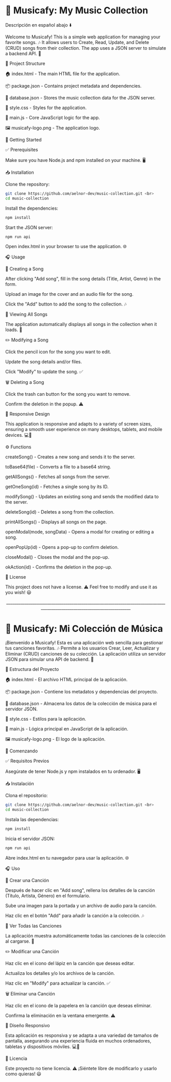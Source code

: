 <h1>🎵 Musicafy: My Music Collection</h1>

Descripción en español abajo ⬇️

Welcome to Musicafy! This is a simple web application for managing your favorite songs. 🎶 It allows users to Create, Read, Update, and Delete (CRUD) songs from their collection. The app uses a JSON server to simulate a backend API. 🚀

📂 Project Structure

🏠 index.html - The main HTML file for the application.

📦 package.json - Contains project metadata and dependencies.

📄 database.json - Stores the music collection data for the JSON server.

🎨 style.css - Styles for the application.

🎼 main.js - Core JavaScript logic for the app.

🖼️ musicafy-logo.png - The application logo.

🚀 Getting Started

✅ Prerequisites

Make sure you have Node.js and npm installed on your machine. 🖥️

📥 Installation

Clone the repository:

```sh
git clone https://github.com/aelnor-dev/music-collection.git <br>
cd music-collection
```

Install the dependencies:

```sh
npm install
```

Start the JSON server:

```sh
npm run api
```

Open index.html in your browser to use the application. 🌐

🎧 Usage

🎤 Creating a Song

After clicking "Add song", fill in the song details (Title, Artist, Genre) in the form.

Upload an image for the cover and an audio file for the song.

Click the "Add" button to add the song to the collection. 🎶

📜 Viewing All Songs

The application automatically displays all songs in the collection when it loads. 🎼

✏️ Modifying a Song

Click the pencil icon for the song you want to edit.

Update the song details and/or files.

Click "Modify" to update the song. ✅

🗑️ Deleting a Song

Click the trash can button for the song you want to remove.

Confirm the deletion in the popup. ⚠️

📱 Responsive Design

This application is responsive and adapts to a variety of screen sizes, ensuring a smooth user experience on many desktops, tablets, and mobile devices. 💻📱

⚙️ Functions

createSong() - Creates a new song and sends it to the server.

toBase64(file) - Converts a file to a base64 string.

getAllSongs() - Fetches all songs from the server.

getOneSong(id) - Fetches a single song by its ID.

modifySong() - Updates an existing song and sends the modified data to the server.

deleteSong(id) - Deletes a song from the collection.

printAllSongs() - Displays all songs on the page.

openModal(mode, songData) - Opens a modal for creating or editing a song.

openPopUp(id) - Opens a pop-up to confirm deletion.

closeModal() - Closes the modal and the pop-up.

okAction(id) - Confirms the deletion in the pop-up.

📜 License

This project does not have a license. ⚠️ Feel free to modify and use it as you wish! 😃

<p align="center">__________________________________________________________________________________________________________________________</p>

<h1>🎵 Musicafy: Mi Colección de Música</h1>

¡Bienvenido a Musicafy! Esta es una aplicación web sencilla para gestionar tus canciones favoritas. 🎶 Permite a los usuarios Crear, Leer, Actualizar y Eliminar (CRUD) canciones de su colección. La aplicación utiliza un servidor JSON para simular una API de backend. 🚀

📂 Estructura del Proyecto

🏠 index.html - El archivo HTML principal de la aplicación.

📦 package.json - Contiene los metadatos y dependencias del proyecto.

📄 database.json - Almacena los datos de la colección de música para el servidor JSON.

🎨 style.css - Estilos para la aplicación.

🎼 main.js - Lógica principal en JavaScript de la aplicación.

🖼️ musicafy-logo.png - El logo de la aplicación.

🚀 Comenzando

✅ Requisitos Previos

Asegúrate de tener Node.js y npm instalados en tu ordenador. 🖥️

📥 Instalación

Clona el repositorio:

```sh
git clone https://github.com/aelnor-dev/music-collection.git <br>
cd music-collection
```

Instala las dependencias:

```sh
npm install
```

Inicia el servidor JSON:

```sh
npm run api
```

Abre index.html en tu navegador para usar la aplicación. 🌐

🎧 Uso

🎤 Crear una Canción

Después de hacer clic en "Add song", rellena los detalles de la canción (Título, Artista, Género) en el formulario.

Sube una imagen para la portada y un archivo de audio para la canción.

Haz clic en el botón "Add" para añadir la canción a la colección. 🎶

📜 Ver Todas las Canciones

La aplicación muestra automáticamente todas las canciones de la colección al cargarse. 🎼

✏️ Modificar una Canción

Haz clic en el icono del lápiz en la canción que deseas editar.

Actualiza los detalles y/o los archivos de la canción.

Haz clic en "Modify" para actualizar la canción. ✅

🗑️ Eliminar una Canción

Haz clic en el icono de la papelera en la canción que deseas eliminar.

Confirma la eliminación en la ventana emergente. ⚠️

📱 Diseño Responsivo

Esta aplicación es responsiva y se adapta a una variedad de tamaños de pantalla, asegurando una experiencia fluida en muchos ordenadores, tabletas y dispositivos móviles. 💻📱

📜 Licencia

Este proyecto no tiene licencia. ⚠️ ¡Siéntete libre de modificarlo y usarlo como quieras! 😃
